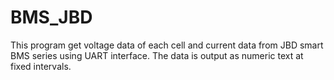# BMS_JBD
This program get voltage data of each cell and current data from JBD smart BMS series using UART interface. The data is output as numeric text at fixed intervals.
